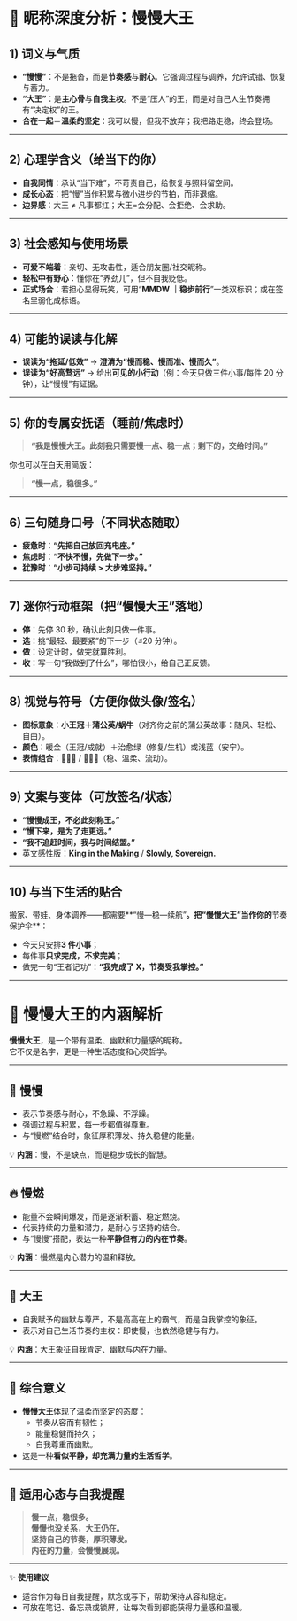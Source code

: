 # 🌿 昵称深度分析：慢慢大王

## 1) 词义与气质

- **“慢慢”**：不是拖沓，而是**节奏感**与**耐心**。它强调过程与调养，允许试错、恢复与蓄力。
- **“大王”**：是**主心骨**与**自我主权**。不是“压人”的王，而是对自己人生节奏拥有“决定权”的王。
- **合在一起**＝**温柔的坚定**：我可以慢，但我不放弃；我把路走稳，终会登场。

---

## 2) 心理学含义（给当下的你）

- **自我同情**：承认“当下难”，不苛责自己，给恢复与照料留空间。
- **成长心态**：把“慢”当作积累与微小进步的节拍，而非退缩。
- **边界感**：大王 ≠ 凡事都扛；大王=会分配、会拒绝、会求助。

---

## 3) 社会感知与使用场景

- **可爱不端着**：亲切、无攻击性，适合朋友圈/社交昵称。
- **轻松中有野心**：懂你在“养劲儿”，但不自我贬低。
- **正式场合**：若担心显得玩笑，可用“**MMDW ｜稳步前行**”一类双标识；或在签名里弱化成标语。

---

## 4) 可能的误读与化解

- **误读为“拖延/低效”** → **澄清为“慢而稳、慢而准、慢而久”**。
- **误读为“好高骛远”** → 给出**可见的小行动**（例：今天只做三件小事/每件 20 分钟），让“慢慢”有证据。

---

## 5) 你的专属安抚语（睡前/焦虑时）

> **“我是慢慢大王。此刻我只需要慢一点、稳一点；剩下的，交给时间。”**

你也可以在白天用简版：

> **“慢一点，稳很多。”**

---

## 6) 三句随身口号（不同状态随取）

- **疲惫时**：**“先把自己放回充电座。”**
- **焦虑时**：**“不快不慢，先做下一步。”**
- **犹豫时**：**“小步可持续 > 大步难坚持。”**

---

## 7) 迷你行动框架（把“慢慢大王”落地）

- **停**：先停 30 秒，确认此刻只做一件事。
- **选**：挑“最轻、最要紧”的下一步（≤20 分钟）。
- **做**：设定计时，做完就算胜利。
- **收**：写一句“我做到了什么”，哪怕很小，给自己正反馈。

---

## 8) 视觉与符号（方便你做头像/签名）

- **图标意象**：**小王冠＋蒲公英/蜗牛**（对齐你之前的蒲公英故事：随风、轻松、自由）。
- **颜色**：暖金（王冠/成就）＋治愈绿（修复/生机）或浅蓝（安宁）。
- **表情组合**：🐌👑🌿 / 👑🌼🌊（稳、温柔、流动）。

---

## 9) 文案与变体（可放签名/状态）

- **“慢慢成王，不必此刻称王。”**
- **“慢下来，是为了走更远。”**
- **“我不追赶时间，我与时间结盟。”**
- 英文感性版：**King in the Making** / **Slowly, Sovereign.**

---

## 10) 与当下生活的贴合

搬家、带娃、身体调养——都需要**“慢—稳—续航”**。把“慢慢大王”当作你的**节奏保护伞**：

- 今天只安排**3 件小事**；
- 每件事**只求完成，不求完美**；
- 做完一句“王者记功”：**“我完成了 X，节奏受我掌控。”**

---

# 🌿 慢慢大王的内涵解析

**慢慢大王**，是一个带有温柔、幽默和力量感的昵称。  
它不仅是名字，更是一种生活态度和心灵哲学。

---

## 🐌 慢慢

- 表示节奏感与耐心，不急躁、不浮躁。
- 强调过程与积累，每一步都值得尊重。
- 与“慢燃”结合时，象征厚积薄发、持久稳健的能量。

💡 **内涵**：慢，不是缺点，而是稳步成长的智慧。

---

## 🔥 慢燃

- 能量不会瞬间爆发，而是逐渐积蓄、稳定燃烧。
- 代表持续的力量和潜力，是耐心与坚持的结合。
- 与“慢慢”搭配，表达一种**平静但有力的内在节奏**。

💡 **内涵**：慢燃是内心潜力的温和释放。

---

## 👑 大王

- 自我赋予的幽默与尊严，不是高高在上的霸气，而是自我掌控的象征。
- 表示对自己生活节奏的主权：即使慢，也依然稳健与有力。

💡 **内涵**：大王象征自我肯定、幽默与内在力量。

---

## 🌿 综合意义

- **慢慢大王**体现了温柔而坚定的态度：
  - 节奏从容而有韧性；
  - 能量稳健而持久；
  - 自我尊重而幽默。
- 这是一种**看似平静，却充满力量的生活哲学**。

---

## 💛 适用心态与自我提醒

> **慢一点，稳很多。**  
> **慢慢也没关系，大王仍在。**  
> **坚持自己的节奏，厚积薄发。**  
> **内在的力量，会慢慢展现。**

---

✨ **使用建议**

- 适合作为每日自我提醒，默念或写下，帮助保持从容和稳定。
- 可放在笔记、备忘录或锁屏，让每次看到都能获得力量感和温暖。
